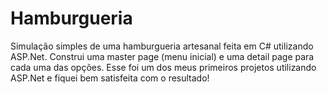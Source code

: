 # Hamburgueria
Simulação simples de uma hamburgueria artesanal feita em C# utilizando ASP.Net. 
Construi uma master page (menu inicial) e uma detail page para cada uma das opções. Esse foi um dos meus primeiros projetos utilizando ASP.Net e fiquei bem satisfeita com o resultado!
